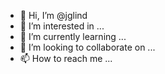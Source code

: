 - 👋 Hi, I’m @jglind
- 👀 I’m interested in ...
- 🌱 I’m currently learning ...
- 💞️ I’m looking to collaborate on ...
- 📫 How to reach me ...

<!---
jglind/jglind is a ✨ special ✨ repository because its `README.md` (this file) appears on your GitHub profile.
You can click the Preview link to take a look at your changes.
--->

